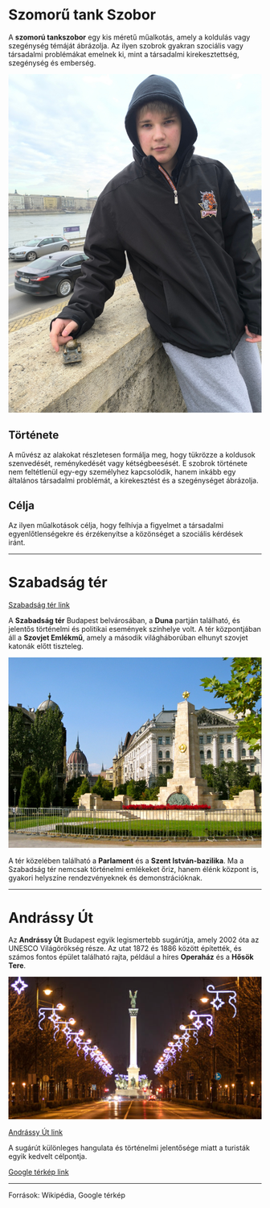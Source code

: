 # Szomorű tank Szobor

A **szomorú tankszobor** egy kis méretű műalkotás, amely a koldulás vagy szegénység témáját ábrázolja. Az ilyen szobrok gyakran szociális vagy társadalmi problémákat emelnek ki, mint a társadalmi kirekesztettség, szegénység és emberség.

![szomoru tank](kepek/szomorutank.jpg)

## Története

A művész az alakokat részletesen formálja meg, hogy tükrözze a koldusok szenvedését, reménykedését vagy kétségbeesését. E szobrok története nem feltétlenül egy-egy személyhez kapcsolódik, hanem inkább egy általános társadalmi problémát, a kirekesztést és a szegénységet ábrázolja.

## Célja

Az ilyen műalkotások célja, hogy felhívja a figyelmet a társadalmi egyenlőtlenségekre és érzékenyítse a közönséget a szociális kérdések iránt.

---

# Szabadság tér

[Szabadság tér link](https://hu.wikipedia.org/wiki/Szabads%C3%A1g_t%C3%A9r_(Budapest))

A **Szabadság tér** Budapest belvárosában, a **Duna** partján található, és jelentős történelmi és politikai események színhelye volt. A tér központjában áll a **Szovjet Emlékmű**, amely a második világháborúban elhunyt szovjet katonák előtt tiszteleg.

![Szabadság tér](kepek/szabadsagter.jpg)

A tér közelében található a **Parlament** és a **Szent István-bazilika**. Ma a Szabadság tér nemcsak történelmi emlékeket őriz, hanem élénk központ is, gyakori helyszíne rendezvényeknek és demonstrációknak.

---

# Andrássy Út

Az **Andrássy Út** Budapest egyik legismertebb sugárútja, amely 2002 óta az UNESCO Világörökség része. Az utat 1872 és 1886 között építették, és számos fontos épület található rajta, például a híres **Operaház** és a **Hősök Tere**.

![Andrássy Út](kepek/andrasiut.jpg)

[Andrássy Út link](https://hu.wikipedia.org/wiki/Andr%C3%A1ssy_%C3%BAt)

A sugárút különleges hangulata és történelmi jelentősége miatt a turisták egyik kedvelt célpontja.

[Google térkép link](https://maps.app.goo.gl/ocbBJrcm8xdobizPA)

---

Források: Wikipédia, Google térkép

